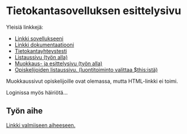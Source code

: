# Tietokantasovelluksen esittelysivu

Yleisiä linkkejä:

* [Linkki sovellukseeni](http://vlonka.users.cs.helsinki.fi/kurssitarjonta)
* [Linkki dokumentaatiooni](https://github.com/vlonka/Tsoha-Bootstrap/blob/master/doc/Dokumantaatio.pdf)
* [Tietokantayhteystesti](http://vlonka.users.cs.helsinki.fi/kurssitarjonta/tietokantayhteys)
* [Listaussivu (työn alla)](http://vlonka.users.cs.helsinki.fi/kurssitarjonta/listaussivu)
* [Muokkaus- ja esittelysivu (työn alla)](http://vlonka.users.cs.helsinki.fi/kurssitarjonta/muokkausesittely)
* [Opiskelijoiden listaussivu. (luontitoiminto valittaa $this:istä)](http://vlonka.users.cs.helsinki.fi/kurssitarjonta/opiskelijat)

Muokkaussivut opiskelijoille ovat olemassa, mutta HTML-linkki ei toimi.

Loginissa myös häiriötä...

## Työn aihe

[Linkki valmiiseen aiheeseen.](http://advancedkittenry.github.io/suunnittelu_ja_tyoymparisto/aiheet/Kurssitarjonta_ja_kurssipaikan_varaus.html) 
